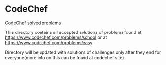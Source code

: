 # CodeChef
CodeChef solved problems

This directory contains all accepted solutions of problems found at https://www.codechef.com/problems/school or at https://www.codechef.com/problems/easy

Directory will be updated with solutions of challenges only after they end for everyone(more info 
on this can be found at codechef site).

